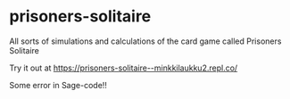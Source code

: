 # prisoners-solitaire
All sorts of simulations and calculations of the card game called Prisoners Solitaire

Try it out at https://prisoners-solitaire--minkkilaukku2.repl.co/

Some error in Sage-code!!
